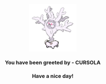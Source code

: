 <p align="center">
            <img src="https://raw.githubusercontent.com/PokeAPI/sprites/master/sprites/pokemon/864.png" width="150" height="150">
          </p>
          <h3 align="center">You have been greeted by - <b>CURSOLA</b></h3>
          <h3 align="center">Have a nice day!</h3>
